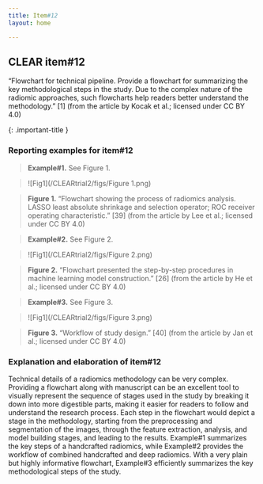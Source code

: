 ```yaml
---
title: Item#12
layout: home

---
```

## CLEAR item#12
“Flowchart for technical pipeline. Provide a flowchart for summarizing the key methodological steps in the study. Due to the complex nature of the radiomic approaches, such flowcharts help readers better understand the methodology.” [1] (from the article by Kocak et al.; licensed under CC BY 4.0)

{: .important-title }

### Reporting examples for item#12

> **Example#1.** See Figure 1.

> ![Fig1](/CLEARtrial2/figs/Figure 1.png)

> **Figure 1.** “Flowchart showing the process of radiomics analysis. LASSO least absolute shrinkage and selection operator; ROC receiver operating characteristic.” [39] (from the article by Lee et al.; licensed under CC BY 4.0)

> **Example#2.** See Figure 2.

> ![Fig1](/CLEARtrial2/figs/Figure 2.png)
 
> **Figure 2.** “Flowchart presented the step-by-step procedures in machine learning model construction.” [26] (from the article by He et al.; licensed under CC BY 4.0)

> **Example#3.** See Figure 3.

> ![Fig1](/CLEARtrial2/figs/Figure 3.png)
 
> **Figure 3.** “Workflow of study design.” [40] (from the article by Jan et al.; licensed under CC BY 4.0)

### Explanation and elaboration of item#12 
Technical details of a radiomics methodology can be very complex. Providing a flowchart along with manuscript can be an excellent tool to visually represent the sequence of stages used in the study by breaking it down into more digestible parts, making it easier for readers to follow and understand the research process. Each step in the flowchart would depict a stage in the methodology, starting from the preprocessing and segmentation of the images, through the feature extraction, analysis, and model building stages, and leading to the results. Example#1 summarizes the key steps of a handcrafted radiomics, while Example#2 provides the workflow of combined handcrafted and deep radiomics. With a very plain but highly informative flowchart, Example#3 efficiently summarizes the key methodological steps of the study.

